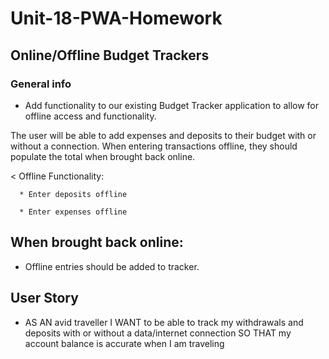 # Unit-18-PWA-Homework

## Online/Offline Budget Trackers

### General info

* Add functionality to our existing Budget Tracker application to allow for offline access and functionality.

The user will be able to add expenses and deposits to their budget with or without a connection. When entering transactions offline, they should populate the total when brought back online.

< Offline Functionality:
```
  * Enter deposits offline

  * Enter expenses offline
```

## When brought back online:

  * Offline entries should be added to tracker.
## User Story
* AS AN avid traveller
I WANT to be able to track my withdrawals and deposits with or without a data/internet connection
SO THAT my account balance is accurate when I am traveling

